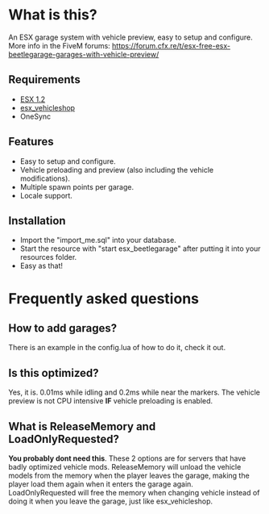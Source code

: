 # What is this?
An ESX garage system with vehicle preview, easy to setup and configure.
More info in the FiveM forums: https://forum.cfx.re/t/esx-free-esx-beetlegarage-garages-with-vehicle-preview/

## Requirements
* [ESX 1.2](https://github.com/esx-framework/es_extended/tree/legacy)
* [esx_vehicleshop](https://github.com/esx-framework/esx_vehicleshop)
* OneSync

## Features
* Easy to setup and configure.
* Vehicle preloading and preview (also including the vehicle modifications).
* Multiple spawn points per garage.
* Locale support.

## Installation
- Import the "import_me.sql" into your database.
- Start the resource with "start esx_beetlegarage" after putting it into your resources folder.
- Easy as that!

# Frequently asked questions
## How to add garages?
There is an example in the config.lua of how to do it, check it out.

## Is this optimized?
Yes, it is. 0.01ms while idling and 0.2ms while near the markers. The vehicle preview is not CPU intensive **IF** vehicle preloading is enabled.

## What is ReleaseMemory and LoadOnlyRequested?
**You probably dont need this**. These 2 options are for servers that have badly optimized vehicle mods. ReleaseMemory will unload the vehicle models from the memory when the player leaves the garage, making the player load them again when it enters the garage again.
LoadOnlyRequested will free the memory when changing vehicle instead of doing it when you leave the garage, just like esx_vehicleshop.
